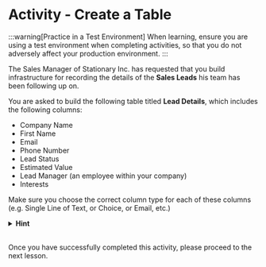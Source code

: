 # Activity - Create a Table

:::warning[Practice in a Test Environment]
When learning, ensure you are using a test environment when completing activities, so that you do not adversely affect your production environment.
:::

The Sales Manager of Stationary Inc. has requested that you build infrastructure for recording the details of the **Sales Leads** his team has been following up on.

You are asked to build the following table titled **Lead Details**, which includes the following columns:

- Company Name
- First Name
- Email
- Phone Number
- Lead Status
- Estimated Value
- Lead Manager (an employee within your company)
- Interests

Make sure you choose the correct column type for each of these columns (e.g. Single Line of Text, or Choice, or Email, etc.)

<details>
<summary><b>Hint</b></summary>
<br>

| Column Title | Column Type |       
|------|------|
| Company Name | Single line of Text |
| First Name | Single line of Text |
| Last Name | Single line of Text |
| Email | Email | 
| Phone Number | Single line of Text |
| Lead Status | Choice   (Provide 5 options - Prospect, Opportunity, Nurture, Client and Lost) |
| Estimated Value | Currency (Select AUD) |
| Lead Manager | User |
| Interests | Multiline of Text |
</details>
<br>

Once you have successfully completed this activity, please proceed to the next lesson.